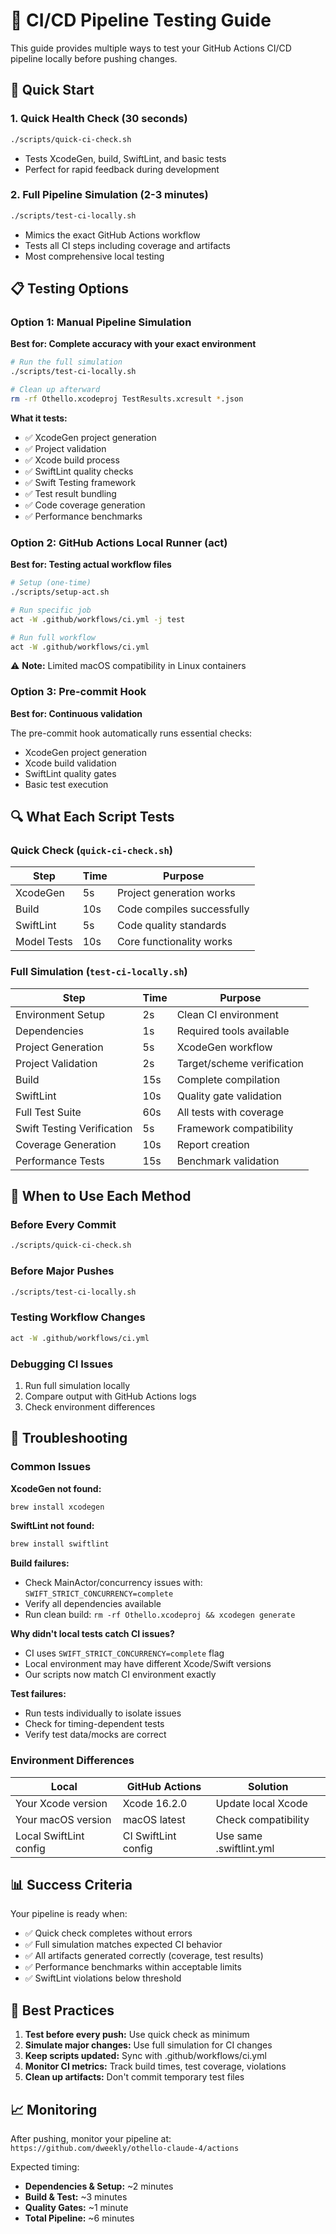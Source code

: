 # 🧪 CI/CD Pipeline Testing Guide

This guide provides multiple ways to test your GitHub Actions CI/CD pipeline locally before pushing changes.

## 🚀 Quick Start

### 1. **Quick Health Check** (30 seconds)
```bash
./scripts/quick-ci-check.sh
```
- Tests XcodeGen, build, SwiftLint, and basic tests
- Perfect for rapid feedback during development

### 2. **Full Pipeline Simulation** (2-3 minutes)
```bash
./scripts/test-ci-locally.sh
```
- Mimics the exact GitHub Actions workflow
- Tests all CI steps including coverage and artifacts
- Most comprehensive local testing

## 📋 Testing Options

### Option 1: Manual Pipeline Simulation
**Best for: Complete accuracy with your exact environment**

```bash
# Run the full simulation
./scripts/test-ci-locally.sh

# Clean up afterward
rm -rf Othello.xcodeproj TestResults.xcresult *.json
```

**What it tests:**
- ✅ XcodeGen project generation
- ✅ Project validation 
- ✅ Xcode build process
- ✅ SwiftLint quality checks
- ✅ Swift Testing framework
- ✅ Test result bundling
- ✅ Code coverage generation
- ✅ Performance benchmarks

### Option 2: GitHub Actions Local Runner (act)
**Best for: Testing actual workflow files**

```bash
# Setup (one-time)
./scripts/setup-act.sh

# Run specific job
act -W .github/workflows/ci.yml -j test

# Run full workflow
act -W .github/workflows/ci.yml
```

⚠️ **Note:** Limited macOS compatibility in Linux containers

### Option 3: Pre-commit Hook
**Best for: Continuous validation**

The pre-commit hook automatically runs essential checks:
- XcodeGen project generation
- Xcode build validation
- SwiftLint quality gates
- Basic test execution

## 🔍 What Each Script Tests

### Quick Check (`quick-ci-check.sh`)
| Step | Time | Purpose |
|------|------|---------|
| XcodeGen | 5s | Project generation works |
| Build | 10s | Code compiles successfully |
| SwiftLint | 5s | Code quality standards |
| Model Tests | 10s | Core functionality works |

### Full Simulation (`test-ci-locally.sh`)
| Step | Time | Purpose |
|------|------|---------|
| Environment Setup | 2s | Clean CI environment |
| Dependencies | 1s | Required tools available |
| Project Generation | 5s | XcodeGen workflow |
| Project Validation | 2s | Target/scheme verification |
| Build | 15s | Complete compilation |
| SwiftLint | 10s | Quality gate validation |
| Full Test Suite | 60s | All tests with coverage |
| Swift Testing Verification | 5s | Framework compatibility |
| Coverage Generation | 10s | Report creation |
| Performance Tests | 15s | Benchmark validation |

## 🎯 When to Use Each Method

### Before Every Commit
```bash
./scripts/quick-ci-check.sh
```

### Before Major Pushes
```bash
./scripts/test-ci-locally.sh
```

### Testing Workflow Changes
```bash
act -W .github/workflows/ci.yml
```

### Debugging CI Issues
1. Run full simulation locally
2. Compare output with GitHub Actions logs
3. Check environment differences

## 🐛 Troubleshooting

### Common Issues

**XcodeGen not found:**
```bash
brew install xcodegen
```

**SwiftLint not found:**
```bash
brew install swiftlint
```

**Build failures:**
- Check MainActor/concurrency issues with: `SWIFT_STRICT_CONCURRENCY=complete`
- Verify all dependencies available
- Run clean build: `rm -rf Othello.xcodeproj && xcodegen generate`

**Why didn't local tests catch CI issues?**
- CI uses `SWIFT_STRICT_CONCURRENCY=complete` flag
- Local environment may have different Xcode/Swift versions
- Our scripts now match CI environment exactly

**Test failures:**
- Run tests individually to isolate issues
- Check for timing-dependent tests
- Verify test data/mocks are correct

### Environment Differences

| Local | GitHub Actions | Solution |
|-------|----------------|----------|
| Your Xcode version | Xcode 16.2.0 | Update local Xcode |
| Your macOS version | macOS latest | Check compatibility |
| Local SwiftLint config | CI SwiftLint config | Use same .swiftlint.yml |

## 📊 Success Criteria

Your pipeline is ready when:
- ✅ Quick check completes without errors
- ✅ Full simulation matches expected CI behavior  
- ✅ All artifacts generated correctly (coverage, test results)
- ✅ Performance benchmarks within acceptable limits
- ✅ SwiftLint violations below threshold

## 🚀 Best Practices

1. **Test before every push:** Use quick check as minimum
2. **Simulate major changes:** Use full simulation for CI changes
3. **Keep scripts updated:** Sync with .github/workflows/ci.yml
4. **Monitor CI metrics:** Track build times, test coverage, violations
5. **Clean up artifacts:** Don't commit temporary test files

## 📈 Monitoring

After pushing, monitor your pipeline at:
`https://github.com/dweekly/othello-claude-4/actions`

Expected timing:
- **Dependencies & Setup:** ~2 minutes
- **Build & Test:** ~3 minutes  
- **Quality Gates:** ~1 minute
- **Total Pipeline:** ~6 minutes